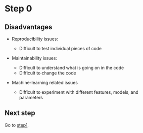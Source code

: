 # Step 0

## Disadvantages
* Reproducibility issues:
    * Difficult to test individual pieces of code
* Maintainability issues:
    * Difficult to understand what is going on in the code
    * Difficult to change the code

* Machine-learning related issues
    * Difficult to experiment with different features, models, and parameters

## Next step
Go to [step1](../step1).
